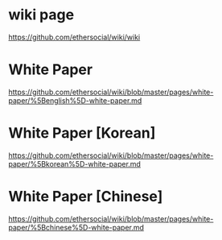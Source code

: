 # wiki page
https://github.com/ethersocial/wiki/wiki

# White Paper 
https://github.com/ethersocial/wiki/blob/master/pages/white-paper/%5Benglish%5D-white-paper.md

# White Paper [Korean]
https://github.com/ethersocial/wiki/blob/master/pages/white-paper/%5Bkorean%5D-white-paper.md

# White Paper [Chinese]
https://github.com/ethersocial/wiki/blob/master/pages/white-paper/%5Bchinese%5D-white-paper.md


